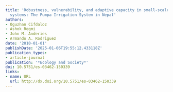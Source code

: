```yaml
---
title: 'Robustness, vulnerability, and adaptive capacity in small-scale social-ecological
  systems: The Pumpa Irrigation System in Nepal'
authors:
- Oguzhan Cifdaloz
- Ashok Regmi
- John M. Anderies
- Armando A. Rodriguez
date: '2010-01-01'
publishDate: '2025-01-06T19:55:12.433118Z'
publication_types:
- article-journal
publication: '*Ecology and Society*'
doi: 10.5751/es-03462-150339
links:
- name: URL
  url: http://dx.doi.org/10.5751/es-03462-150339
---
```

